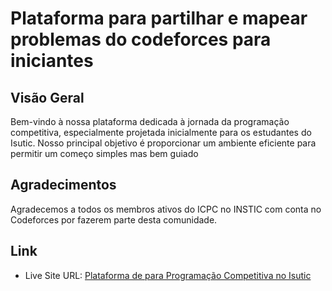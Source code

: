# Plataforma para partilhar e mapear problemas do codeforces para iniciantes

## Visão Geral

Bem-vindo à nossa plataforma dedicada à jornada da programação competitiva, especialmente projetada inicialmente para os estudantes do Isutic. Nosso principal objetivo é  proporcionar um ambiente eficiente para permitir um começo simples mas bem guiado

## Agradecimentos

Agradecemos a todos os membros ativos do ICPC no INSTIC com conta no Codeforces por fazerem parte desta comunidade. 

## Link

- Live Site URL: [Plataforma de para Programação Competitiva no Isutic](https://insticaocpc.netlify.app/)
